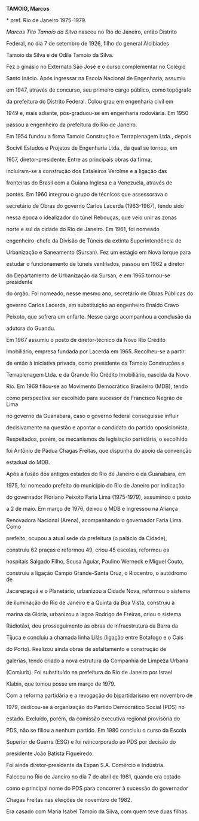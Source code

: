 **TAMOIO, Marcos**



\* pref. Rio de Janeiro 1975-1979.



*Marcos Tito Tamoio da Silva* nasceu no Rio de Janeiro, então Distrito

Federal, no dia 7 de setembro de 1926, filho do general Alcibíades

Tamoio da Silva e de Odila Tamoio da Silva.



Fez o ginásio no Externato São José e o curso complementar no Colégio

Santo Inácio. Após ingressar na Escola Nacional de Engenharia, assumiu

em 1947, através de concurso, seu primeiro cargo público, como topógrafo

da prefeitura do Distrito Federal. Colou grau em engenharia civil em

1949 e, mais adiante, pós-graduou-se em engenharia rodoviária. Em 1950

passou a engenheiro da prefeitura do Rio de Janeiro.



Em 1954 fundou a firma Tamoio Construção e Terraplenagem Ltda., depois

Socivil Estudos e Projetos de Engenharia Ltda., da qual se tornou, em

1957, diretor-presidente. Entre as principais obras da firma,

incluíram-se a construção dos Estaleiros Verolme e a ligação das

fronteiras do Brasil com a Guiana Inglesa e a Venezuela, através de

pontes. Em 1960 integrou o grupo de técnicos que assessorava o

secretário de Obras do governo Carlos Lacerda (1963-1967), tendo sido

nessa época o idealizador do túnel Rebouças, que veio unir as zonas

norte e sul da cidade do Rio de Janeiro. Em 1961, foi nomeado

engenheiro-chefe da Divisão de Túneis da extinta Superintendência de

Urbanização e Saneamento (Sursan). Fez um estágio em Nova Iorque para

estudar o funcionamento de túneis ventilados, passou em 1962 a diretor

do Departamento de Urbanização da Sursan, e em 1965 tornou-se presidente

do órgão. Foi nomeado, nesse mesmo ano, secretário de Obras Públicas do

governo Carlos Lacerda, em substituição ao engenheiro Enaldo Cravo

Peixoto, que sofrera um enfarte. Nesse cargo acompanhou a conclusão da

adutora do Guandu.



Em 1967 assumiu o posto de diretor-técnico da Novo Rio Crédito

Imobiliário, empresa fundada por Lacerda em 1965. Recolheu-se a partir

de então à iniciativa privada, como presidente da Tamoio Construções e

Terraplenagem Ltda. e da Grande Rio Crédito Imobiliário, nascida da Novo

Rio. Em 1969 filiou-se ao Movimento Democrático Brasileiro (MDB), tendo

como perspectiva ser escolhido para sucessor de Francisco Negrão de Lima

no governo da Guanabara, caso o governo federal conseguisse influir

decisivamente na questão e apontar o candidato do partido oposicionista.

Respeitados, porém, os mecanismos da legislação partidária, o escolhido

foi Antônio de Pádua Chagas Freitas, que dispunha do apoio da convenção

estadual do MDB.



Após a fusão dos antigos estados do Rio de Janeiro e da Guanabara, em

1975, foi nomeado prefeito do município do Rio de Janeiro por indicação

do governador Floriano Peixoto Faria Lima (1975-1979), assumindo o posto

a 2 de maio. Em março de 1976, deixou o MDB e ingressou na Aliança

Renovadora Nacional (Arena), acompanhando o governador Faria Lima. Como

prefeito, ocupou a atual sede da prefeitura (o palácio da Cidade),

construiu 62 praças e reformou 49, criou 45 escolas, reformou os

hospitais Salgado Filho, Sousa Aguiar, Paulino Werneck e Miguel Couto,

construiu a ligação Campo Grande-Santa Cruz, o Riocentro, o autódromo de

Jacarepaguá e o Planetário, urbanizou a Cidade Nova, reformou o sistema

de iluminação do Rio de Janeiro e a Quinta da Boa Vista, construiu a

marina da Glória, urbanizou a lagoa Rodrigo de Freiras, criou o sistema

Rádiotáxi, deu prosseguimento às obras de infraestrutura da Barra da

Tijuca e concluiu a chamada linha Lilás (ligação entre Botafogo e o Cais

do Porto). Realizou ainda obras de asfaltamento e construção de

galerias, tendo criado a nova estrutura da Companhia de Limpeza Urbana

(Comlurb). Foi substituído na prefeitura do Rio de Janeiro por Israel

Klabin, que tomou posse em março de 1979.



Com a reforma partidária e a revogação do bipartidarismo em novembro de

1979, dedicou-se à organização do Partido Democrático Social (PDS) no

estado. Excluído, porém, da comissão executiva regional provisória do

PDS, não se filiou a nenhum partido. Em 1980 concluiu o curso da Escola

Superior de Guerra (ESG) e foi reincorporado ao PDS por decisão do

presidente João Batista Figueiredo.



Foi ainda diretor-presidente da Expan S.A. Comércio e Indústria.



Faleceu no Rio de Janeiro no dia 7 de abril de 1981, quando era cotado

como o principal nome do PDS para concorrer à sucessão do governador

Chagas Freitas nas eleições de novembro de 1982.



Era casado com Maria Isabel Tamoio da Silva, com quem teve duas filhas.



